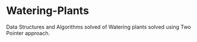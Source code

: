# Watering-Plants
Data Structures and Algorithms solved of Watering plants solved using Two Pointer approach.
